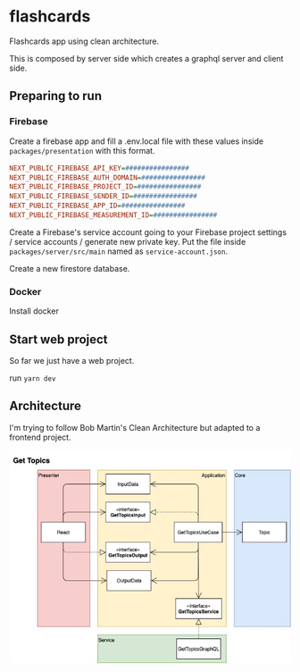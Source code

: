 # flashcards

Flashcards app using clean architecture.

This is composed by server side which creates a graphql server and client side.

## Preparing to run

### Firebase

Create a firebase app and fill a .env.local file with these values inside `packages/presentation` with this format.

```ini
NEXT_PUBLIC_FIREBASE_API_KEY=################
NEXT_PUBLIC_FIREBASE_AUTH_DOMAIN=################
NEXT_PUBLIC_FIREBASE_PROJECT_ID=################
NEXT_PUBLIC_FIREBASE_SENDER_ID=################
NEXT_PUBLIC_FIREBASE_APP_ID=################
NEXT_PUBLIC_FIREBASE_MEASUREMENT_ID=################
```

Create a Firebase's service account going to your Firebase project settings / service accounts / generate new private key. Put the file inside `packages/server/src/main` named as `service-account.json`.

Create a new firestore database.

### Docker

Install docker

## Start web project

So far we just have a web project.

run `yarn dev`

## Architecture

I'm trying to follow Bob Martin's Clean Architecture but adapted to a frontend project.

![](./architecture.jpeg)
